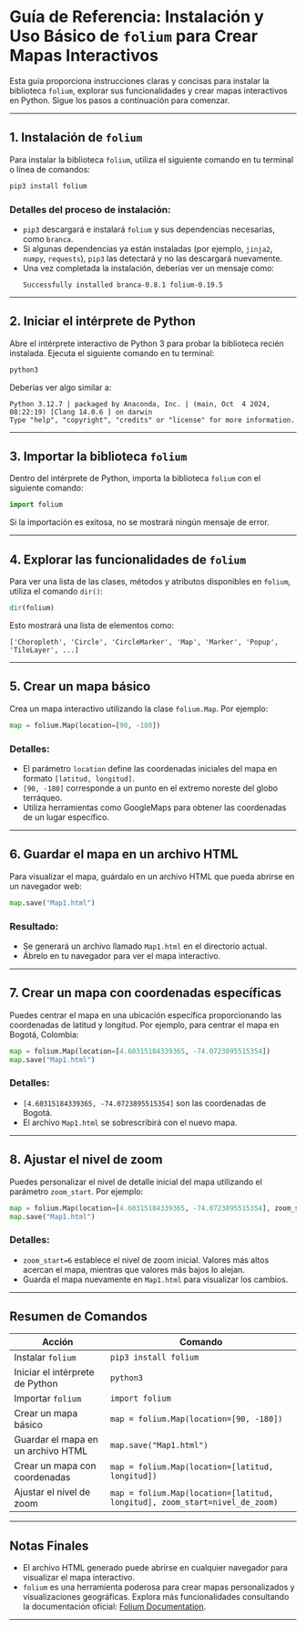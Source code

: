 # **Guía de Referencia: Instalación y Uso Básico de `folium` para Crear Mapas Interactivos**

Esta guía proporciona instrucciones claras y concisas para instalar la biblioteca `folium`, explorar sus funcionalidades y crear mapas interactivos en Python. Sigue los pasos a continuación para comenzar.

---

## **1. Instalación de `folium`**
Para instalar la biblioteca `folium`, utiliza el siguiente comando en tu terminal o línea de comandos:

```bash
pip3 install folium
```

### **Detalles del proceso de instalación:**
- `pip3` descargará e instalará `folium` y sus dependencias necesarias, como `branca`.
- Si algunas dependencias ya están instaladas (por ejemplo, `jinja2`, `numpy`, `requests`), `pip3` las detectará y no las descargará nuevamente.
- Una vez completada la instalación, deberías ver un mensaje como:
  ```plaintext
  Successfully installed branca-0.8.1 folium-0.19.5
  ```

---

## **2. Iniciar el intérprete de Python**
Abre el intérprete interactivo de Python 3 para probar la biblioteca recién instalada. Ejecuta el siguiente comando en tu terminal:

```bash
python3
```

Deberías ver algo similar a:
```plaintext
Python 3.12.7 | packaged by Anaconda, Inc. | (main, Oct  4 2024, 08:22:19) [Clang 14.0.6 ] on darwin
Type "help", "copyright", "credits" or "license" for more information.
```

---

## **3. Importar la biblioteca `folium`**
Dentro del intérprete de Python, importa la biblioteca `folium` con el siguiente comando:

```python
import folium
```

Si la importación es exitosa, no se mostrará ningún mensaje de error.

---

## **4. Explorar las funcionalidades de `folium`**
Para ver una lista de las clases, métodos y atributos disponibles en `folium`, utiliza el comando `dir()`:

```python
dir(folium)
```

Esto mostrará una lista de elementos como:
```plaintext
['Choropleth', 'Circle', 'CircleMarker', 'Map', 'Marker', 'Popup', 'TileLayer', ...]
```

---

## **5. Crear un mapa básico**
Crea un mapa interactivo utilizando la clase `folium.Map`. Por ejemplo:

```python
map = folium.Map(location=[90, -180])
```

### **Detalles:**
- El parámetro `location` define las coordenadas iniciales del mapa en formato `[latitud, longitud]`.
- `[90, -180]` corresponde a un punto en el extremo noreste del globo terráqueo.
- Utiliza herramientas como GoogleMaps para obtener las coordenadas de un lugar específico.

---

## **6. Guardar el mapa en un archivo HTML**
Para visualizar el mapa, guárdalo en un archivo HTML que pueda abrirse en un navegador web:

```python
map.save("Map1.html")
```

### **Resultado:**
- Se generará un archivo llamado `Map1.html` en el directorio actual.
- Ábrelo en tu navegador para ver el mapa interactivo.

---

## **7. Crear un mapa con coordenadas específicas**
Puedes centrar el mapa en una ubicación específica proporcionando las coordenadas de latitud y longitud. Por ejemplo, para centrar el mapa en Bogotá, Colombia:

```python
map = folium.Map(location=[4.60315184339365, -74.0723895515354])
map.save("Map1.html")
```

### **Detalles:**
- `[4.60315184339365, -74.0723895515354]` son las coordenadas de Bogotá.
- El archivo `Map1.html` se sobrescribirá con el nuevo mapa.

---

## **8. Ajustar el nivel de zoom**
Puedes personalizar el nivel de detalle inicial del mapa utilizando el parámetro `zoom_start`. Por ejemplo:

```python
map = folium.Map(location=[4.60315184339365, -74.0723895515354], zoom_start=6)
map.save("Map1.html")
```

### **Detalles:**
- `zoom_start=6` establece el nivel de zoom inicial. Valores más altos acercan el mapa, mientras que valores más bajos lo alejan.
- Guarda el mapa nuevamente en `Map1.html` para visualizar los cambios.

---

## **Resumen de Comandos**
| **Acción**                          | **Comando**                                                                 |
|-------------------------------------|-----------------------------------------------------------------------------|
| Instalar `folium`                   | `pip3 install folium`                                                      |
| Iniciar el intérprete de Python     | `python3`                                                                  |
| Importar `folium`                   | `import folium`                                                            |
| Crear un mapa básico                | `map = folium.Map(location=[90, -180])`                                    |
| Guardar el mapa en un archivo HTML  | `map.save("Map1.html")`                                                    |
| Crear un mapa con coordenadas       | `map = folium.Map(location=[latitud, longitud])`                           |
| Ajustar el nivel de zoom            | `map = folium.Map(location=[latitud, longitud], zoom_start=nivel_de_zoom)` |

---

## **Notas Finales**
- El archivo HTML generado puede abrirse en cualquier navegador para visualizar el mapa interactivo.
- `folium` es una herramienta poderosa para crear mapas personalizados y visualizaciones geográficas. Explora más funcionalidades consultando la documentación oficial: [Folium Documentation](https://python-visualization.github.io/folium/).


**********************************************************************************************************************************************************